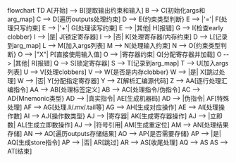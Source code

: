 flowchart TD
    A[开始] --> B[提取输出约束和输入]
    B --> C[初始化args和arg_map]
    C --> D[遍历outputs处理约束]
    D --> E{约束类型判断}
    E --> |'='| F[处理只写约束]
    E --> |'+'| G[处理读写约束]
    E --> |其他| H[报错]
    G --> I{检查early clobber}
    I --> |是| J[锁定寄存器]
    I --> |否| K[处理寄存器/内存约束]
    D --> L[记录到arg_map]
    L --> M[加入args列表]
    M --> N[处理输入约束]
    N --> O{约束类型判断}
    O --> |"X"| P[直接使用输入值]
    O --> |寄存器约束| Q[分配寄存器并加载]
    O --> |其他| R[报错]
    Q --> S[锁定寄存器]
    S --> T[记录到arg_map]
    T --> U[加入args列表]
    U --> V[处理clobbers]
    V --> W{是否是内存clobber}
    W --> |是| X[跳过处理]
    W --> |否| Y[分配指定寄存器]
    Y --> Z[解析汇编源代码]
    Z --> AA[逐行处理汇编指令]
    AA --> AB[处理标签定义]
    AB --> AC[处理指令/伪指令]
    AC --> AD{Mnemonic类型}
    AD --> |真实指令| AE[生成机器码]
    AD --> |伪指令| AF[特殊处理]
    AF --> AG[处理.li/.mv/.tail等]
    AG --> AH[生成对应操作]
    AE --> AI[处理操作数]
    AI --> AJ{操作数类型}
    AJ --> |寄存器| AK[生成寄存器操作]
    AJ --> |立即数| AL[生成立即数操作]
    AJ --> |符号引用| AM[生成重定位]
    AM --> AN[处理结果存储]
    AN --> AO[遍历outputs存储结果]
    AO --> AP{是否需要存储}
    AP --> |是| AQ[生成store指令]
    AP --> |否| AR[跳过]
    AR --> AS[收尾处理]
    AQ --> AS
    AS --> AT[结束]
